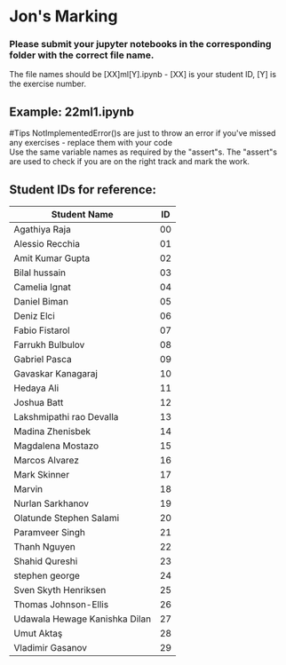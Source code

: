 #  Jon's Marking

### Please submit your jupyter notebooks in the corresponding folder with the correct file name.<br>
The file names should be [XX]ml[Y].ipynb  - [XX] is your student ID, [Y] is the exercise number.<br>
## Example: 22ml1.ipynb

#Tips
NotImplementedError()s are just to throw an error if you've missed any exercises - replace them with your code<br>
Use the same variable names as required by the "assert"s.
The "assert"s are used to check if you are on the right track and mark the work.

## Student IDs for reference:

| Student Name | ID |
--- | --- |
Agathiya Raja|00
Alessio Recchia|01
Amit Kumar Gupta|02
Bilal hussain|03
Camelia Ignat|04
Daniel Biman|05
Deniz Elci|06
Fabio Fistarol|07
Farrukh Bulbulov|08
Gabriel Pasca|09
Gavaskar Kanagaraj|10
Hedaya Ali|11
Joshua Batt|12
Lakshmipathi rao Devalla|13
Madina Zhenisbek|14
Magdalena Mostazo|15
Marcos Alvarez|16
Mark Skinner|17
Marvin|18
Nurlan Sarkhanov|19
Olatunde Stephen Salami|20
Paramveer Singh|21
Thanh Nguyen|22
Shahid Qureshi|23
stephen george|24
Sven Skyth Henriksen|25
Thomas Johnson-Ellis|26
Udawala Hewage Kanishka Dilan|27
Umut Aktaş|28
Vladimir Gasanov|29
